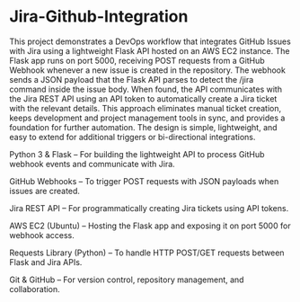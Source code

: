 # Jira-Github-Integration

This project demonstrates a DevOps workflow that integrates GitHub Issues with Jira using a lightweight Flask API hosted on an AWS EC2 instance. The Flask app runs on port 5000, receiving POST requests from a GitHub Webhook whenever a new issue is created in the repository. The webhook sends a JSON payload that the Flask API parses to detect the /jira command inside the issue body. When found, the API communicates with the Jira REST API using an API token to automatically create a Jira ticket with the relevant details. This approach eliminates manual ticket creation, keeps development and project management tools in sync, and provides a foundation for further automation. The design is simple, lightweight, and easy to extend for additional triggers or bi-directional integrations.

Python 3 & Flask – For building the lightweight API to process GitHub webhook events and communicate with Jira.

GitHub Webhooks – To trigger POST requests with JSON payloads when issues are created.

Jira REST API – For programmatically creating Jira tickets using API tokens.

AWS EC2 (Ubuntu) – Hosting the Flask app and exposing it on port 5000 for webhook access.

Requests Library (Python) – To handle HTTP POST/GET requests between Flask and Jira APIs.

Git & GitHub – For version control, repository management, and collaboration.



